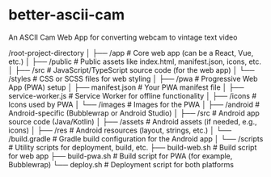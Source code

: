 # better-ascii-cam
An ASCII Cam Web App for converting webcam to vintage text video


/root-project-directory
│
├── /app                # Core web app (can be a React, Vue, etc.)
│   ├── /public         # Public assets like index.html, manifest.json, icons, etc.
│   ├── /src            # JavaScript/TypeScript source code (for the web app)
│   └── /styles         # CSS or SCSS files for web styling
│
├── /pwa                # Progressive Web App (PWA) setup
│   ├── manifest.json   # Your PWA manifest file
│   ├── service-worker.js  # Service Worker for offline functionality
│   ├── /icons          # Icons used by PWA
│   └── /images         # Images for the PWA
│
├── /android            # Android-specific (Bubblewrap or Android Studio)
│   ├── /src            # Android app source code (Java/Kotlin)
│   ├── /assets         # Android assets (if needed, e.g., icons)
│   ├── /res            # Android resources (layout, strings, etc.)
│   └── /build.gradle   # Gradle build configuration for the Android app
│
└── /scripts            # Utility scripts for deployment, build, etc.
    ├── build-web.sh    # Build script for web app
    ├── build-pwa.sh    # Build script for PWA (for example, Bubblewrap)
    └── deploy.sh       # Deployment script for both platforms
